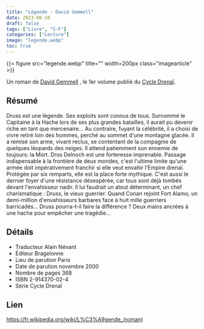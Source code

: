 ```yaml
---
title: "Légende - David Gemmell"
date: 2023-06-10
draft: false
tags: ["Livre", "S-F"]
categories: ["Lecture"]
image: "legende.webp"
toc: true
---
```

{{< figure src="legende.webp" title="" width=200px class="imagearticle" >}}


Un roman de [David Gemmell](https://fr.wikipedia.org/wiki/David_Gemmell) , le 1er volume publié du [Cycle Drenaï](https://fr.wikipedia.org/wiki/Cycle_Drena%C3%AF).


## Résumé
Druss est une légende.
Ses exploits sont connus de tous. Surnommé le Capitaine à la Hache lors de ses plus grandes batailles, il aurait pu devenir riche en tant que mercenaire... 
Au contraire, fuyant la célébrité, il a choisi de vivre retiré loin des hommes, perché au sommet d'une montagne glacée. 
Il a remisé son arme, vivant reclus, se contentant de la compagnie de quelques léopards des neiges. Il attend patiemment son ennemie de toujours: la Mort.
Dros Delnoch est une forteresse imprenable.
Passage indispensable à la frontière de deux mondes, c'est l'ultime limite qu'une armée doit impérativement franchir si elle veut envahir l'Empire drenaï.
Protégée par six remparts, elle est la place forte mythique. C'est aussi le dernier foyer d'une résistance désespérée, car tous sont déjà tombés devant l'envahisseur nadir. Il lui faudrait un atout déterminant, un chef charismatique : Druss, le vieux guerrier.
Quand Conan rejoint Fort Alamo, un demi-million d'envahisseurs barbares face à huit mille guerriers barricadés... Druss pourra-t-il faire la différence ? Deux mains ancrées à une hache pour empêcher une tragédie... 

## Détails
- Traducteur 	Alain Névant
- Éditeur 	Bragelonne
- Lieu de parution 	Paris
- Date de parution 	novembre 2000
- Nombre de pages 	368
- ISBN 	2-914370-02-4
- Série 	Cycle Drenaï

## Lien
https://fr.wikipedia.org/wiki/L%C3%A9gende_(roman)



